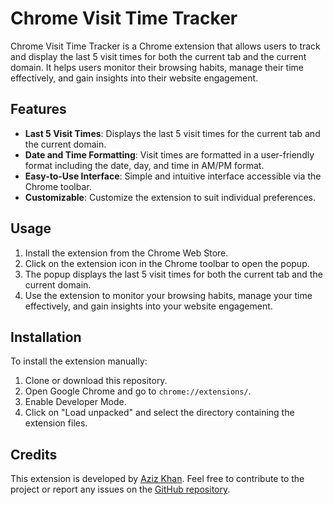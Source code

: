 # Chrome Visit Time Tracker

Chrome Visit Time Tracker is a Chrome extension that allows users to track and display the last 5 visit times for both the current tab and the current domain. It helps users monitor their browsing habits, manage their time effectively, and gain insights into their website engagement.

## Features

- **Last 5 Visit Times**: Displays the last 5 visit times for the current tab and the current domain.
- **Date and Time Formatting**: Visit times are formatted in a user-friendly format including the date, day, and time in AM/PM format.
- **Easy-to-Use Interface**: Simple and intuitive interface accessible via the Chrome toolbar.
- **Customizable**: Customize the extension to suit individual preferences.

## Usage

1. Install the extension from the Chrome Web Store.
2. Click on the extension icon in the Chrome toolbar to open the popup.
3. The popup displays the last 5 visit times for both the current tab and the current domain.
4. Use the extension to monitor your browsing habits, manage your time effectively, and gain insights into your website engagement.

## Installation

To install the extension manually:
1. Clone or download this repository.
2. Open Google Chrome and go to `chrome://extensions/`.
3. Enable Developer Mode.
4. Click on "Load unpacked" and select the directory containing the extension files.

## Credits

This extension is developed by [Aziz Khan](https://github.com/s-azizkhan). Feel free to contribute to the project or report any issues on the [GitHub repository](https://github.com/s-azizkhan/chrome-visit-time-tracker).
